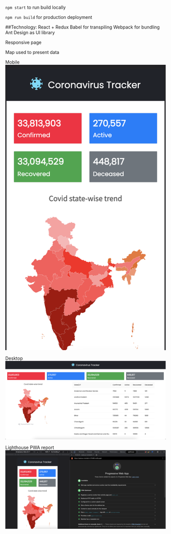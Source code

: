 `npm start`
to run build locally

`npm run build`
for production deployment

##Technology:
React + Redux
Babel for transpiling
Webpack for bundling
Ant Design as UI library

Responsive page

Map used to present data


Mobile
![Mobile](https://raw.githubusercontent.com/drag-bck/coronavirus-tracker-ui/master/s3.png)

Desktop
![DEsktop](https://raw.githubusercontent.com/drag-bck/coronavirus-tracker-ui/master/s2.png)

Lighthouse PWA report
![Lighthouse PWA report](https://raw.githubusercontent.com/drag-bck/coronavirus-tracker-ui/master/s1.png)
